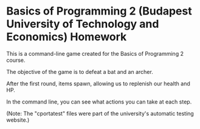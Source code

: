 # Basics of Programming 2 (Budapest University of Technology and Economics) Homework

This is a command-line game created for the Basics of Programming 2 course.

The objective of the game is to defeat a bat and an archer.

After the first round, items spawn, allowing us to replenish our health and HP.

In the command line, you can see what actions you can take at each step.

(Note: The "cportatest" files were part of the university's automatic testing website.)


